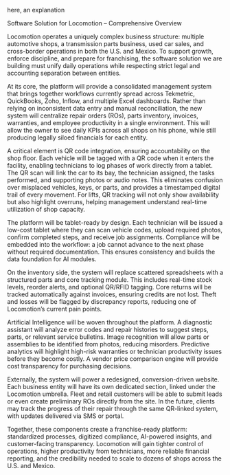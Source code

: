 here, an explanation 

Software Solution for Locomotion – Comprehensive Overview

Locomotion operates a uniquely complex business structure: multiple automotive shops, a transmission parts business, used car sales, and cross-border operations in both the U.S. and Mexico. To support growth, enforce discipline, and prepare for franchising, the software solution we are building must unify daily operations while respecting strict legal and accounting separation between entities.

At its core, the platform will provide a consolidated management system that brings together workflows currently spread across Tekmetric, QuickBooks, Zoho, Inflow, and multiple Excel dashboards. Rather than relying on inconsistent data entry and manual reconciliation, the new system will centralize repair orders (ROs), parts inventory, invoices, warranties, and employee productivity in a single environment. This will allow the owner to see daily KPIs across all shops on his phone, while still producing legally siloed financials for each entity.

A critical element is QR code integration, ensuring accountability on the shop floor. Each vehicle will be tagged with a QR code when it enters the facility, enabling technicians to log phases of work directly from a tablet. The QR scan will link the car to its bay, the technician assigned, the tasks performed, and supporting photos or audio notes. This eliminates confusion over misplaced vehicles, keys, or parts, and provides a timestamped digital trail of every movement. For lifts, QR tracking will not only show availability but also highlight overruns, helping management understand real-time utilization of shop capacity.

The platform will be tablet-ready by design. Each technician will be issued a low-cost tablet where they can scan vehicle codes, upload required photos, confirm completed steps, and receive job assignments. Compliance will be embedded into the workflow: a job cannot advance to the next phase without required documentation. This ensures consistency and builds the data foundation for AI modules.

On the inventory side, the system will replace scattered spreadsheets with a structured parts and core tracking module. This includes real-time stock levels, reorder alerts, and optional QR/RFID tagging. Core returns will be tracked automatically against invoices, ensuring credits are not lost. Theft and losses will be flagged by discrepancy reports, reducing one of Locomotion’s current pain points.

Artificial Intelligence will be woven throughout the platform. A diagnostic assistant will analyze error codes and repair histories to suggest steps, parts, or relevant service bulletins. Image recognition will allow parts or assemblies to be identified from photos, reducing misorders. Predictive analytics will highlight high-risk warranties or technician productivity issues before they become costly. A vendor price comparison engine will provide cost transparency for purchasing decisions.

Externally, the system will power a redesigned, conversion-driven website. Each business entity will have its own dedicated section, linked under the Locomotion umbrella. Fleet and retail customers will be able to submit leads or even create preliminary ROs directly from the site. In the future, clients may track the progress of their repair through the same QR-linked system, with updates delivered via SMS or portal.

Together, these components create a franchise-ready platform: standardized processes, digitized compliance, AI-powered insights, and customer-facing transparency. Locomotion will gain tighter control of operations, higher productivity from technicians, more reliable financial reporting, and the credibility needed to scale to dozens of shops across the U.S. and Mexico.